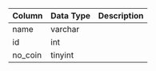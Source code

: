| Column  | Data Type | Description |
| ------- | --------- | ----------- |
| name    | varchar   |             |
| id      | int       |             |
| no_coin | tinyint   |             |